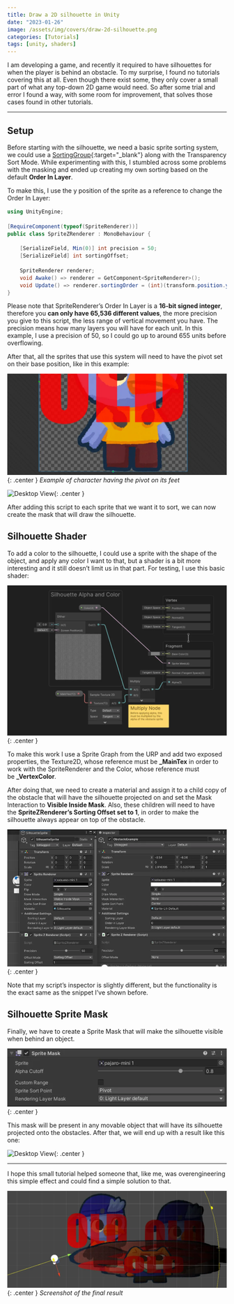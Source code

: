 ```yaml
---
title: Draw a 2D silhouette in Unity
date: "2023-01-26"
image: /assets/img/covers/draw-2d-silhouette.png
categories: [Tutorials]
tags: [unity, shaders]
---
```


I am developing a game, and recently it required to have silhouettes for when the player is behind an obstacle. To my surprise, I found no tutorials covering this at all. Even though there exist some, they only cover a small part of what any top-down 2D game would need. So after some trial and error I found a way, with some room for improvement, that solves those cases found in other tutorials.

---

## Setup

Before starting with the silhouette, we need a basic sprite sorting system, we could use a [SortingGroup](https://docs.unity3d.com/Manual/class-SortingGroup.html){:target="_blank"} along with the Transparency Sort Mode. While experimenting with this, I stumbled across some problems with the masking and ended up creating my own sorting based on the default **Order In Layer**.

To make this, I use the y position of the sprite as a reference to change the Order In Layer:

```csharp
using UnityEngine;

[RequireComponent(typeof(SpriteRenderer))]
public class SpriteZRenderer : MonoBehaviour {

    [SerializeField, Min(0)] int precision = 50;
    [SerializeField] int sortingOffset;

    SpriteRenderer renderer;
    void Awake() => renderer = GetComponent<SpriteRenderer>();
    void Update() => renderer.sortingOrder = (int)(transform.position.y * -precision) + sortingOffset;
}
```

Please note that SpriteRenderer’s Order In Layer is a **16-bit signed integer**, therefore you **can only have 65,536 different values**, the more precision you give to this script, the less range of vertical movement you have. The precision means how many layers you will have for each unit. In this example, I use a precision of 50, so I could go up to around 655 units before overflowing.

After that, all the sprites that use this system will need to have the pivot set on their base position, like in this example:

![Desktop View](/assets/img/tutorials/draw-2d-silhouette/Untitled.png){: .center }
_Example of character having the pivot on its feet_

![Desktop View](/assets/img/tutorials/draw-2d-silhouette/Gif1.gif){: .center }

After adding this script to each sprite that we want it to sort, we can now create the mask that will draw the silhouette.

## Silhouette Shader

To add a color to the silhouette, I could use a sprite with the shape of the object, and apply any color I want to that, but a shader is a bit more interesting and it still doesn’t limit us in that part. For testing, I use this basic shader:

![Desktop View](/assets/img/tutorials/draw-2d-silhouette/Untitled%201.png){: .center }

To make this work I use a Sprite Graph from the URP and add two exposed properties, the Texture2D, whose reference must be **_MainTex** in order to work with the SpriteRenderer and the Color, whose reference must be **_VertexColor**.

After doing that, we need to create a material and assign it to a child copy of the obstacle that will have the silhouette projected on and set the Mask Interaction to **Visible Inside Mask**. Also, these children will need to have the **SpriteZRenderer’s Sorting Offset set to 1**, in order to make the silhouette always appear on top of the obstacle.

![Desktop View](/assets/img/tutorials/draw-2d-silhouette/Untitled%202.png){: .center }

Note that my script’s inspector is slightly different, but the functionality is the exact same as the snippet I’ve shown before.

## Silhouette Sprite Mask

Finally, we have to create a Sprite Mask that will make the silhouette visible when behind an object.

![Desktop View](/assets/img/tutorials/draw-2d-silhouette/Untitled%203.png){: .center }

This mask will be present in any movable object that will have its silhouette projected onto the obstacles. After that, we will end up with a result like this one:

![Desktop View](/assets/img/tutorials/draw-2d-silhouette/Gif2.gif){: .center }

---

I hope this small tutorial helped someone that, like me, was overengineering this simple effect and could find a simple solution to that.

![Desktop View](/assets/img/tutorials/draw-2d-silhouette/Untitled%204.png){: .center }
_Screenshot of the final result_

